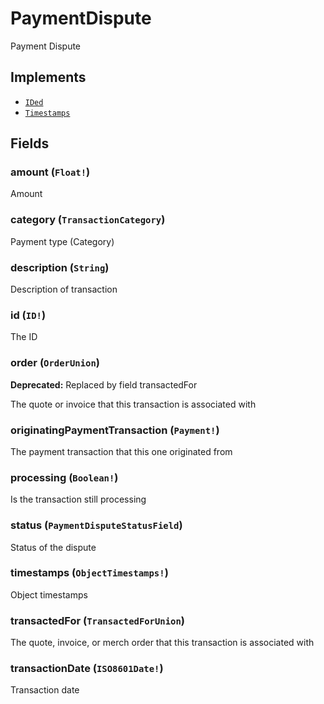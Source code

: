 # PaymentDispute

Payment Dispute

## Implements

- [`IDed`](../interface/ided.md)
- [`Timestamps`](../interface/timestamps.md)

## Fields

### amount (`Float!`)
Amount

### category (`TransactionCategory`)
Payment type (Category)

### description (`String`)
Description of transaction

### id (`ID!`)
The ID

### order (`OrderUnion`)
**Deprecated:** Replaced by field transactedFor

The quote or invoice that this transaction is associated with

### originatingPaymentTransaction (`Payment!`)
The payment transaction that this one originated from

### processing (`Boolean!`)
Is the transaction still processing

### status (`PaymentDisputeStatusField`)
Status of the dispute

### timestamps (`ObjectTimestamps!`)
Object timestamps

### transactedFor (`TransactedForUnion`)
The quote, invoice, or merch order that this transaction is associated with

### transactionDate (`ISO8601Date!`)
Transaction date
